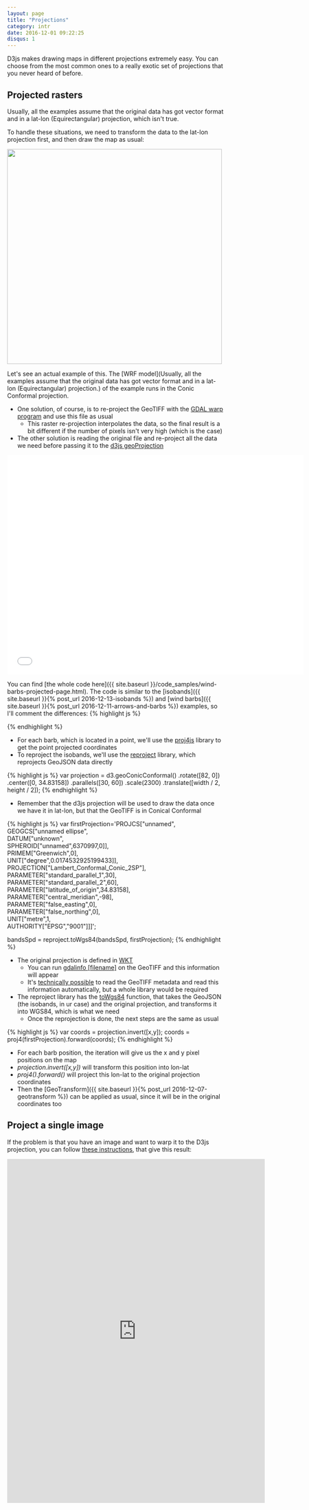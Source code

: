 ```yaml
---
layout: page
title: "Projections"
category: intr
date: 2016-12-01 09:22:25
disqus: 1
---
```


D3js makes drawing maps in different projections extremely easy. You can choose from the most common ones to a really exotic set of projections that you never heard of before.

Projected rasters
-----------------

Usually, all the examples assume that the original data has got vector format and in a lat-lon (Equirectangular) projection, which isn't true.

To handle these situations, we need to transform the data to the lat-lon projection first, and then draw the map as usual:

<img src="{{ site.baseurl }}/images/projections/proj_transform.svg" width="500" />

Let's see an actual example of this. The [WRF model](Usually, all the examples assume that the original data has got vector format and in a lat-lon (Equirectangular) projection.) of the example runs in the Conic Conformal projection.

* One solution, of course, is to re-project the GeoTIFF with the [GDAL warp program](http://www.gdal.org/gdalwarp.html) and use this file as usual
  * This raster re-projection interpolates the data, so the final result is a bit different if the number of pixels isn't very high (which is the case)
* The other solution is reading the original file and re-project all the data we need before passing it to the [d3js geoProjection](https://github.com/d3/d3-geo#projections)

<iframe frameborder="no" border="0" scrolling="no" marginwidth="0" marginheight="0" width="690" height="510" src="{{ site.baseurl }}/code_samples/wind-barbs-projected.html"></iframe>

You can find [the whole code here]({{ site.baseurl }}/code_samples/wind-barbs-projected-page.html). The code is similar to the [isobands]({{ site.baseurl }}{% post_url 2016-12-13-isobands %}) and [wind barbs]({{ site.baseurl }}{% post_url 2016-12-11-arrows-and-barbs %}) examples, so I'll comment the differences:
{% highlight js %}
<script src="reproject.js"></script>
<script src="proj4.js"></script>
{% endhighlight %}

* For each barb, which is located in a point, we'll use the [proj4js](http://proj4js.org/) library to get the point projected coordinates
* To reproject the isobands, we'll use the [reproject](https://github.com/perliedman/reproject) library, which reprojects GeoJSON data directly

{% highlight js %}
var projection = d3.geoConicConformal()
    .rotate([82, 0])
    .center([0, 34.83158])
    .parallels([30, 60])
    .scale(2300)
    .translate([width / 2, height / 2]);
{% endhighlight %}

* Remember that the d3js projection will be used to draw the data once we have it in lat-lon, but that the GeoTIFF is in Conical Conformal

{% highlight js %}
var firstProjection='PROJCS["unnamed",\
  GEOGCS["unnamed ellipse",\
      DATUM["unknown",\
          SPHEROID["unnamed",6370997,0]],\
      PRIMEM["Greenwich",0],\
      UNIT["degree",0.0174532925199433]],\
  PROJECTION["Lambert_Conformal_Conic_2SP"],\
  PARAMETER["standard_parallel_1",30],\
  PARAMETER["standard_parallel_2",60],\
  PARAMETER["latitude_of_origin",34.83158],\
  PARAMETER["central_meridian",-98],\
  PARAMETER["false_easting",0],\
  PARAMETER["false_northing",0],\
  UNIT["metre",1,\
      AUTHORITY["EPSG","9001"]]]';

bandsSpd = reproject.toWgs84(bandsSpd, firstProjection);
{% endhighlight %}

* The original projection is defined in [WKT](http://www.geoapi.org/3.0/javadoc/org/opengis/referencing/doc-files/WKT.html)
  * You can run [gdalinfo [filename]](http://www.gdal.org/gdalinfo.html) on the GeoTIFF and this information will appear
  * It's [technically possible](http://cfconventions.org/wkt-proj-4.html) to read the GeoTIFF metadata and read this information automatically, but a whole library would be required
* The reproject library has the [toWgs84](https://github.com/perliedman/reproject#towgs84geojson-from-crss) function, that takes the GeoJSON (the isobands, in ur case) and the original projection, and transforms it into WGS84, which is what we need
  * Once the reprojection is done, the next steps are the same as usual

{% highlight js %}
var coords = projection.invert([x,y]);
coords = proj4(firstProjection).forward(coords);
{% endhighlight %}

* For each barb position, the iteration will give us the x and y pixel positions on the map
* *projection.invert([x,y])* will transform this position into lon-lat
* *proj4().forward()* will project this lon-lat to the original projection coordinates
* Then the [GeoTransform]({{ site.baseurl }}{% post_url 2016-12-07-geotransform %}) can be applied as usual, since it will be in the original coordinates too

Project a single image
----------------------

If the problem is that you have an image and want to warp it to the D3js projection, you can follow [these instructions](http://bl.ocks.org/rasmuse/75fae4fee3354ec41a49d10fb37af551), that give this result:

<iframe width="600" height="800" src="https://cdn.rawgit.com/rasmuse/75fae4fee3354ec41a49d10fb37af551/raw/0a91d6f75b95b90bda15a074ced45de454bb038f/index.html" frameborder="0"></iframe>
